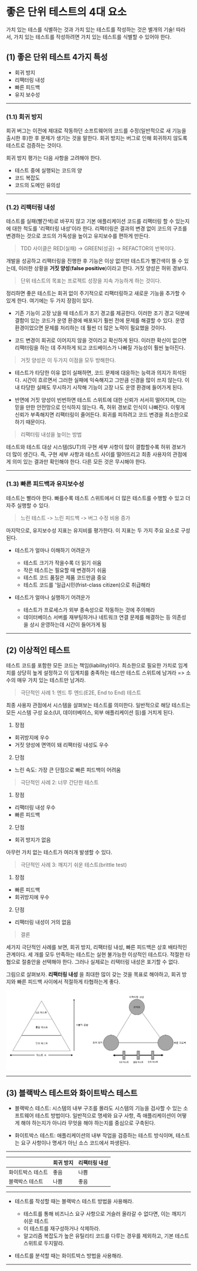 # 좋은 단위 테스트의 4대 요소

 가치 있는 테스를 식별하는 것과 가치 있는 테스트를 작성하는 것은 별개의 기술! 따라서, 가치 있는 테스트를 작성하려면 가치 있는 테스트를 식별할 수 있어야 한다.

## (1) 좋은 단위 테스트 4가지 특성

* 회귀 방지
* 리팩터링 내성
* 빠른 피드백
* 유지 보수성

---

### (1.1) 회귀 방지

 회귀 버그는 이전에 제대로 작동하던 소프트웨어의 코드를 수정(일반적으로 새 기능을 출시한 후)한 후 문제가 생기는 것을 말한다. 회귀 방지는 버그로 인해 회귀하지 않도록 테스트로 검증하는 것이다.

회귀 방지 평가는 다음 사항을 고려해야 한다.
* 테스트 중에 실행되는 코드의 양
* 코드 복잡도
* 코드의 도메인 유의성

---

### (1.2) 리팩터링 내성

 테스트를 실패(빨간색)로 바꾸지 않고 기본 애플리케이션 코드를 리팩터링 할 수 있는지에 대한 척도를 '리팩터링 내성'이라 한다.
 리팩터링은 결과의 변경 없이 코드의 구조를 변경하는 것으로 코드의 가독성을 높이고 유지보수를 편하게 만든다.

> TDD 사이클은 RED(실패) -> GREEN(성공) -> REFACTOR의 반복이다.

개발을 성공하고 리팩터링을 진행한 후 기능은 이상 없지만 테스트가 빨간색이 뜰 수 있는데, 이러한 상황을 **거짓 양성**(**false positive**)이라고 한다. 거짓 양성은 허위 경보다.

> 단위 테스트의 목표는 프로젝트 성장을 지속 가능하게 하는 것이다.

정리하면 좋은 테스트는 회귀 없이 주기적으로 리팩터링하고 새로운 기능을 추가할 수 있게 한다. 여기에는 두 가지 장점이 있다.

* 기존 기능이 고장 났을 때 테스트가 조기 경고를 제공한다. 이러한 조기 경고 덕분에 결함이 있는 코드가 운영 환경에 배포되기 훨씬 전에 문제를 해결할 수 있다. 운영 환경이었으면 문제를 처리하는 데 훨씬 더 많은 노력이 필요했을 것이다.

* 코드 변경이 회귀로 이어지지 않을 것이라고 확신하게 된다. 이러한 확신이 없으면 리팩터링을 하는 데 주저하게 되고 코드베이스가 나빠질 가능성이 훨씬 높아진다.

> 거짓 양성은 이 두가지 이점을 모두 방해한다.

* 테스트가 타당한 이유 없이 실패하면, 코드 문제에 대응하는 능력과 의지가 희석된다. 시간이 흐르면서 그러한 실패에 익숙해지고 그만큼 신경을 많이 쓰지 않는다. 이내 타당한 실패도 무시하기 시작해 기능이 고장 나도 운영 환경에 들어가게 된다.

* 반면에 거짓 양성이 빈번하면 테스트 스위트에 대한 신뢰가 서서히 떨어지며, 더는 믿을 만한 안전망으로 인식하지 않는다. 즉, 허위 경보로 인식이 나빠진다. 이렇게 신뢰가 부족해지면 리팩터링이 줄어든다. 회귀를 피하려고 코드 변경을 최소한으로 하기 때문이다. 

> 리팩터링 내성을 높이는 방법

테스트와 테스트 대상 시스템(SUT)의 구현 세부 사항이 많이 결합할수록 허위 경보가 더 많이 생긴다. 즉, 구현 세부 사항과 테스트 사이를 떨어뜨리고 최종 사용자의 관점에게 의미 있는 결과만 확인해야 한다. 다른 모든 것은 무시해야 한다.

---

### (1.3) 빠른 피드백과 유지보수성

테스트는 빨라야 한다. 빠를수록 테스트 스위트에서 더 많은 테스트를 수행할 수 있고 더 자주 실행할 수 있다.

> 느린 테스트 -> 느린 피드백 -> 버그 수정 비용 증가

마지막으로, 유지보수성 지표는 유지비를 평가한다. 이 지표는 두 가지 주요 요소로 구성된다.

* 테스트가 얼마나 이해하기 어려운가
  
  * 테스트 크기가 작을수록 더 읽기 쉬움
  * 작은 테스트는 필요할 때 변경하기 쉬움
  * 테스트 코드 품질은 제품 코드만큼 중요
  * 테스트 코드를 '일급시민(frist-class citizen)으로 취급해라 


* 테스트가 얼마나 실행하기 어려운가
  
  * 테스트가 프로세스가 외부 종속성으로 작동하는 것에 주의해라
  * 데이터베이스 서버를 재부팅하거나 네트워크 연결 문제를 해결하는 등 의존성을 상시 운영하는데 시간이 들어가게 됨 

---

## (2) 이상적인 테스트

 테스트 코드를 포함한 모든 코드는 책임(liability)이다. 최소한으로 필요한 가치로 임계치를 상당히 높게 설정하고 이 임계치를 충족하는 테스만 테스트 스위트에 남겨라 => 소수의 매우 가치 있는 테스트만 남겨라.

> 극단적인 사례 1: 엔드 투 엔드(E2E, End to End) 테스트

최종 사용자 관점에서 시스템을 살펴보는 테스트를 의미한다. 일반적으로 해당 테스트는 모든 시스템 구성 요소(UI, 데이터베이스, 외부 애플리케이션 등)를 거치게 된다.

1) 장점

* 회귀방지에 우수
* 거짓 양성에 면역이 돼 리팩터링 내성도 우수 

2) 단점

* 느린 속도: 가장 큰 단점으로 빠른 피드백이 어려움

> 극단적인 사례 2: 너무 간단한 테스트

1) 장점

* 리팩터링 내성 우수
* 빠른 피드백

2) 단점

* 회귀 방지가 없음

아무런 가치 없는 테스트가 여러개 발생할 수 있다.

> 극단적인 사례 3: 깨지기 쉬운 테스트(brittle test)

1) 장점

* 빠른 피드백
* 회귀방지에 우수

2) 단점

* 리팩터링 내성이 거의 없음


> 결론

 세가지 극단적인 사례를 보면, 회귀 방지, 리팩터링 내성, 빠른 피드백은 상호 배타적인 관계이다. 세 개를 모두 만족하는 테스트는 실현 불가능한 이상적인 테스트다. 적절한 타협으로 절충안을 선택해야 한다. 그러나 실제로는 리택터링 내성은 포기할 수 없다.


그림으로 살펴보자. **리팩터링 내성** 을 최대한 많이 갖는 것을 목표로 해야하고, 회귀 방지와 빠른 피드백 사이에서 적절하게 타협하는게 좋다.

<center>

![Prototype Scope](./images/TestPyramid.jpg)

</center>

---

## (3) 블랙박스 테스트와 화이트박스 테스트

* 블랙박스 테스트: 시스템의 내부 구조를 몰라도 시스템의 기능을 검사할 수 있는 소프트웨어 테스트 방법이다. 일반적으로 명세와 요구 사항, 즉 애플리케이션이 어떻게 해야 하는지가 아니라 무엇을 해야 하는지를 중심으로 구축된다.

* 화이트박스 테스트: 애플리케이션의 내부 작업을 검증하는 테스트 방식이며, 테스트는 요구 사항이나 명세가 아닌 소스 코드에서 파생된다.

---

<center>

|     | 회귀 방지 | 리팩터링 내성 |
| --- | :--- | :--- |
| 화이트박스 테스트 | 좋음 | 나쁨 |
| 블랙박스 테스트 | 나쁨 | 좋음 |

</center>

---

* 테스트를 작성할 때는 블랙박스 테스트 방법을 사용해라.
  
  * 테스트를 통해 비즈니스 요구 사항으로 거슬러 올라갈 수 없다면, 이는 깨지기 쉬운 테스트
  * 이 테스트를 재구성하거나 삭제하라.
  * 알고리즘 복잡도가 높은 유틸리티 코드를 다루는 경우를 제외하고, 기본 테스트 스위트로 두지말라.

* 테스트를 분석할 때는 화이트박스 방법을 사용해라.

---

